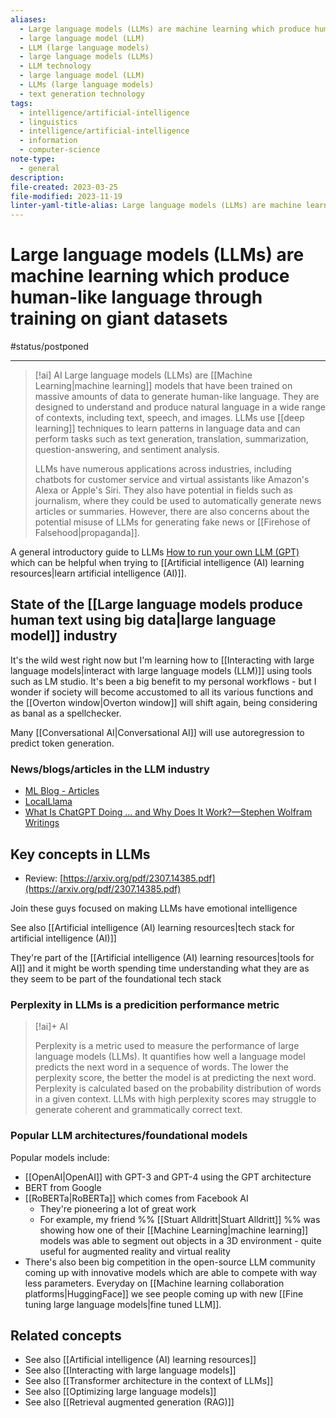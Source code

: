 ```yaml
---
aliases:
  - Large language models (LLMs) are machine learning which produce human-like language through training on giant datasets
  - large language model (LLM)
  - LLM (large language models)
  - large language models (LLMs)
  - LLM technology
  - large language model (LLM)
  - LLMs (large language models)
  - text generation technology
tags:
  - intelligence/artificial-intelligence
  - linguistics
  - intelligence/artificial-intelligence
  - information
  - computer-science
note-type:
  - general
description: 
file-created: 2023-03-25
file-modified: 2023-11-19
linter-yaml-title-alias: Large language models (LLMs) are machine learning which produce human-like language through training on giant datasets
---
```


# Large language models (LLMs) are machine learning which produce human-like language through training on giant datasets

#status/postponed

---

> [!ai] AI
> Large language models (LLMs) are [[Machine Learning|machine learning]] models that have been trained on massive amounts of data to generate human-like language. They are designed to understand and produce natural language in a wide range of contexts, including text, speech, and images. LLMs use [[deep learning]] techniques to learn patterns in language data and can perform tasks such as text generation, translation, summarization, question-answering, and sentiment analysis.
>
> LLMs have numerous applications across industries, including chatbots for customer service and virtual assistants like Amazon's Alexa or Apple's Siri. They also have potential in fields such as journalism, where they could be used to automatically generate news articles or summaries. However, there are also concerns about the potential misuse of LLMs for generating fake news or [[Firehose of Falsehood|propaganda]].

A general introductory guide to LLMs [How to run your own LLM (GPT)](https://blog.rfox.eu/en/Programming/How_to_run_your_own_LLM_GPT.html) which can be helpful when trying to [[Artificial intelligence (AI) learning resources|learn artificial intelligence (AI)]].

## State of the [[Large language models produce human text using big data|large language model]] industry

It's the wild west right now but I'm learning how to [[Interacting with large language models|interact with large language models (LLM)]] using tools such as LM studio. It's been a big benefit to my personal workflows - but I wonder if society will become accustomed to all its various functions and the [[Overton window|Overton window]] will shift again, being considering as banal as a spellchecker.

Many [[Conversational AI|Conversational AI]] will use autoregression to predict token generation.

### News/blogs/articles in the LLM industry

- [ML Blog - Articles](https://mlabonne.github.io/blog/)
- [LocalLlama](https://www.reddit.com/r/LocalLLaMA/)
- [What Is ChatGPT Doing … and Why Does It Work?—Stephen Wolfram Writings](https://writings.stephenwolfram.com/2023/02/what-is-chatgpt-doing-and-why-does-it-work/)

## Key concepts in LLMs

- Review: [https://arxiv.org/pdf/2307.14385.pdf](https://arxiv.org/pdf/2307.14385.pdf)

Join these guys focused on making LLMs have emotional intelligence

See also [[Artificial intelligence (AI) learning resources|tech stack for artificial intelligence (AI)]]

They're part of the [[Artificial intelligence (AI) learning resources|tools for AI]] and it might be worth spending time understanding what they are as they seem to be part of the foundational tech stack

### Perplexity in LLMs is a predicition performance metric

> [!ai]+ AI
>
> Perplexity is a metric used to measure the performance of large language models (LLMs). It quantifies how well a language model predicts the next word in a sequence of words. The lower the perplexity score, the better the model is at predicting the next word. Perplexity is calculated based on the probability distribution of words in a given context. LLMs with high perplexity scores may struggle to generate coherent and grammatically correct text.

### Popular LLM architectures/foundational models

Popular models include:
- [[OpenAI|OpenAI]] with GPT-3 and GPT-4 using the GPT architecture
- BERT from Google
- [[RoBERTa|RoBERTa]] which comes from Facebook AI
	- They're pioneering a lot of great work
	- For example, my friend %% [[Stuart Alldritt|Stuart Alldritt]] %% was showing how one of their [[Machine Learning|machine learning]] models was able to segment out objects in a 3D environment - quite useful for augmented reality and virtual reality
- There's also been big competition in the open-source LLM community coming up with innovative models which are able to compete with way less parameters. Everyday on [[Machine learning collaboration platforms|HuggingFace]] we see people coming up with new [[Fine tuning large language models|fine tuned LLM]].

## Related concepts

- See also [[Artificial intelligence (AI) learning resources]] 
- See also [[Interacting with large language models]]
- See also [[Transformer architecture in the context of LLMs]]
- See also [[Optimizing large language models]]
- See also [[Retrieval augmented generation (RAG)]]
